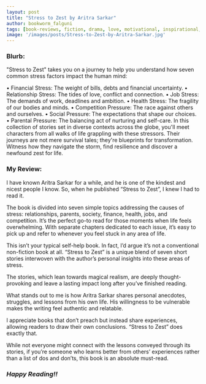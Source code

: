 ```yaml
---
layout: post
title: "Stress to Zest by Aritra Sarkar"
author: bookworm_falguni
tags: [book-reviews, fiction, drama, love, motivational, inspirational, non-fiction, proses, self-help, spiritual, educational, philosophy, short-story, novella, life, gratitude, success, spirituality, positivity, habits, personality, corporate, career, family, community, parents]
image: '/images/posts/Stress-to-Zest-by-Aritra-Sarkar.jpg'
---
```

### **Blurb:**
"Stress to Zest" takes you on a journey to help you understand how seven common stress factors impact the human mind:

•	Financial Stress: The weight of bills, debts and financial uncertainty.
•	Relationship Stress: The tides of love, conflict and connection.
•	Job Stress: The demands of work, deadlines and ambition.
•	Health Stress: The fragility of our bodies and minds.
•	Competition Pressure: The race against others and ourselves.
•	Social Pressure: The expectations that shape our choices.
•	Parental Pressure: The balancing act of nurturing and self-care.
In this collection of stories set in diverse contexts across the globe, you'll meet characters from all walks of life grappling with these stressors. Their journeys are not mere survival tales; they're blueprints for transformation. Witness how they navigate the storm, find resilience and discover a newfound zest for life.

### **My Review:**
I have known Aritra Sarkar for a while, and he is one of the kindest and nicest people I know. So, when he published “Stress to Zest”, I knew I had to read it.

The book is divided into seven simple topics addressing the causes of stress: relationships, parents, society, finance, health, jobs, and competition. It’s the perfect go-to read for those moments when life feels overwhelming. With separate chapters dedicated to each issue, it’s easy to pick up and refer to whenever you feel stuck in any area of life.

This isn’t your typical self-help book. In fact, I’d argue it’s not a conventional non-fiction book at all. “Stress to Zest” is a unique blend of seven short stories interwoven with the author’s personal insights into these areas of stress.

The stories, which lean towards magical realism, are deeply thought-provoking and leave a lasting impact long after you’ve finished reading.

What stands out to me is how Aritra Sarkar shares personal anecdotes, struggles, and lessons from his own life. His willingness to be vulnerable makes the writing feel authentic and relatable.

I appreciate books that don’t preach but instead share experiences, allowing readers to draw their own conclusions. “Stress to Zest” does exactly that.

While not everyone might connect with the lessons conveyed through its stories, if you’re someone who learns better from others’ experiences rather than a list of dos and don’ts, this book is an absolute must-read.

### ***Happy Reading!!***

